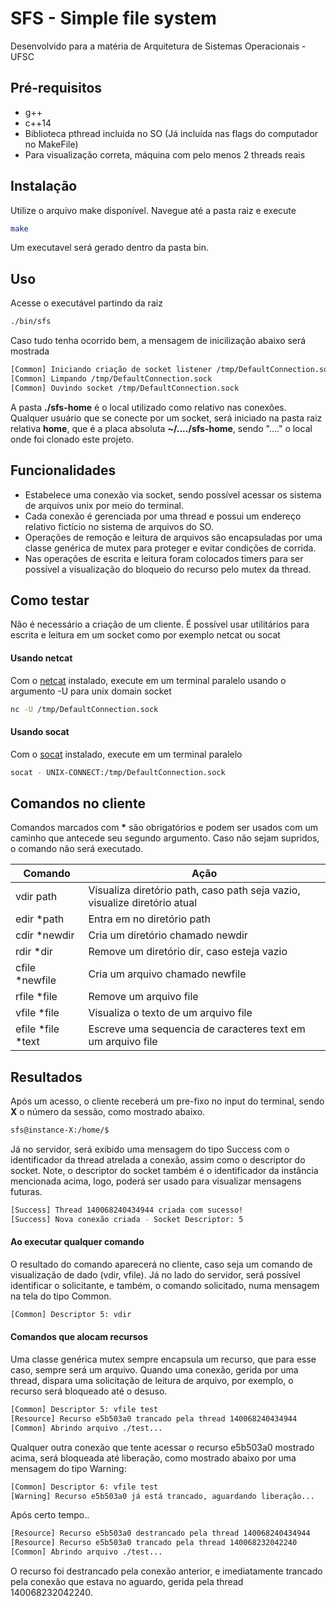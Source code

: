 
# SFS - Simple file system

Desenvolvido para a matéria de Arquitetura de Sistemas Operacionais - UFSC

## Pré-requisitos
- g++
- c++14
- Biblioteca pthread incluida no SO (Já incluída nas flags do computador no MakeFile)
- Para visualização correta, máquina com pelo menos 2 threads reais

## Instalação
Utilize o arquivo make disponível. Navegue até a pasta raiz e execute

```bash
make
```
Um executavel será gerado dentro da pasta bin.

## Uso
Acesse o executável partindo da raiz 

```bash
./bin/sfs
```

Caso tudo tenha ocorrido bem, a mensagem de inicilização abaixo será mostrada
```bash
[Common] Iniciando criação de socket listener /tmp/DefaultConnection.sock
[Common] Limpando /tmp/DefaultConnection.sock
[Common] Ouvindo socket /tmp/DefaultConnection.sock
```
A pasta **./sfs-home** é o local utilizado como relativo nas conexões. Qualquer usuário que se conecte por um socket, será iniciado na pasta raiz relativa **home**, que é a placa absoluta **~/..../sfs-home**, sendo "...." o local onde foi clonado este projeto.

## Funcionalidades
 - Estabelece uma conexão via socket, sendo possível acessar os sistema de arquivos unix por meio do terminal. 
 - Cada conexão é gerenciada por uma thread e possui um endereço relativo fictício no sistema de arquivos do SO.
 - Operações de remoção e leitura de arquivos são encapsuladas por uma classe genérica de mutex para proteger e evitar condições de corrida.
 - Nas operações de escrita e leitura foram colocados timers para ser possível a visualização do bloqueio do recurso pelo mutex da thread.

## Como testar
Não é necessário a criação de um cliente. É possível usar utilitários para escrita e leitura em um socket como por exemplo netcat ou socat

#### Usando netcat
Com o [netcat](http://netcat.sourceforge.net/download.php) instalado, execute em um terminal paralelo usando o argumento -U para unix domain socket
```bash
nc -U /tmp/DefaultConnection.sock
```
#### Usando socat
Com o [socat](http://www.dest-unreach.org/socat/) instalado, execute em um terminal paralelo
```bash
socat - UNIX-CONNECT:/tmp/DefaultConnection.sock
```

## Comandos no cliente
Comandos marcados com **\*** são obrigatórios e podem ser usados com um caminho que antecede seu segundo argumento. Caso não sejam supridos, o comando não será executado. 

| Comando | Ação  |
|---|---|
| vdir path   |  Visualiza diretório path, caso path seja vazio, visualize diretório atual |
| edir \*path  |  Entra em no diretório path |
| cdir \*newdir  |  Cria um diretório chamado newdir |
| rdir \*dir  |  Remove um diretório dir, caso esteja vazio |
| cfile \*newfile  |  Cria um arquivo chamado newfile |
|  rfile \*file |  Remove um arquivo file |
|  vfile \*file |  Visualiza o texto de um arquivo file |
| efile \*file \*text  |  Escreve uma sequencia de caracteres text em um arquivo file |


## Resultados
Após um acesso, o cliente receberá um pre-fixo no input do terminal, sendo **X** o número da sessão, como mostrado abaixo.
```bash
sfs@instance-X:/home/$ 
```
Já no servidor, será exibido uma mensagem do tipo Success com o identificador da thread atrelada a conexão, assim como o descriptor do socket. Note, o descriptor do socket também é o identificador da instância mencionada acima, logo, poderá ser usado para visualizar mensagens futuras.
```bash
[Success] Thread 140068240434944 criada com sucesso!
[Success] Nova conexão criada - Socket Descriptor: 5
```

#### Ao executar qualquer comando
O resultado do comando aparecerá no cliente, caso seja um comando de visualização de dado (vdir, vfile).
Já no lado do servidor, será possível identificar o solicitante, e também, o comando solicitado, numa mensagem na tela do tipo Common.
```bash
[Common] Descriptor 5: vdir
```

#### Comandos que alocam recursos
Uma classe genérica mutex sempre encapsula um recurso, que para esse caso, sempre será um arquivo.
Quando uma conexão, gerida por uma thread, dispara uma solicitação de leitura de arquivo, por exemplo, o recurso será bloqueado até o desuso.

```bash
[Common] Descriptor 5: vfile test
[Resource] Recurso e5b503a0 trancado pela thread 140068240434944
[Common] Abrindo arquivo ./test...
```
Qualquer outra conexão que tente acessar o recurso e5b503a0 mostrado acima, será bloqueada até liberação, como mostrado abaixo por uma mensagem do tipo Warning:
```bash
[Common] Descriptor 6: vfile test
[Warning] Recurso e5b503a0 já está trancado, aguardando liberação...
```
Após certo tempo..
```bash
[Resource] Recurso e5b503a0 destrancado pela thread 140068240434944
[Resource] Recurso e5b503a0 trancado pela thread 140068232042240
[Common] Abrindo arquivo ./test...
```
O recurso foi destrancado pela conexão anterior, e imediatamente trancado pela conexão que estava no aguardo, gerida pela thread 140068232042240.
